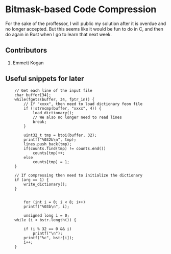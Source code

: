 # Bitmask-based Code Compression
For the sake of the proffessor, I will public my solution after it is overdue and no longer accepted. But this seems like it would be fun to do in C, and then do again in Rust when I go to learn that next week.

## Contributors
1. Emmett Kogan

## Useful snippets for later
```
    // Get each line of the input file
    char buffer[34];
    while(fgets(buffer, 34, fptr_in)) {
        // If "xxxx", then need to load dictionary feon file
        if (!strncmp(buffer, "xxxx", 4)) {
            load_dictionary();
            // We also no longer need to read lines
            break;
        }
        
        uint32_t tmp = btoi(buffer, 32);
        printf("%032b\n", tmp);
        lines.push_back(tmp);
        if(counts.find(tmp) != counts.end())
            counts[tmp]++;
        else
            counts[tmp] = 1;
    }

    // If compressing then need to initialize the dictionary
    if (arg == 1) {
        write_dictionary();
    }


        for (int i = 0; i < 8; i++)
        printf("%03b\n", i);

        unsigned long i = 0;
    while (i < bstr.length()) {
        
        if (i % 32 == 0 && i)
            printf("\n");
        printf("%c", bstr[i]);
        i++;
    }

```
